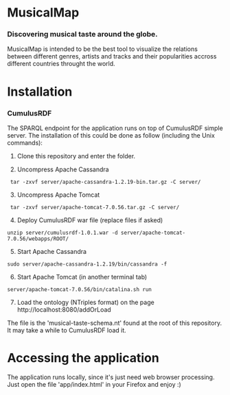 MusicalMap
========
### Discovering musical taste around the globe.
 
MusicalMap is intended to be the best tool to visualize the relations between different genres, artists and tracks and their popularities accross different countries throught the world.


Installation
========
### CumulusRDF
The SPARQL endpoint for the application runs on top of CumulusRDF simple server.
The installation of this could be done as follow (including the Unix commands):
 
1. Clone this repository and enter the folder. 

2. Uncompress Apache Cassandra
```
 tar -zxvf server/apache-cassandra-1.2.19-bin.tar.gz -C server/
```
3. Uncompress Apache Tomcat
```
 tar -zxvf server/apache-tomcat-7.0.56.tar.gz -C server/
```
4. Deploy CumulusRDF war file (replace files if asked)
```
unzip server/cumulusrdf-1.0.1.war -d server/apache-tomcat-7.0.56/webapps/ROOT/
```
5. Start Apache Cassandra
```
sudo server/apache-cassandra-1.2.19/bin/cassandra -f
```
6. Start Apache Tomcat (in another terminal tab)
```
server/apache-tomcat-7.0.56/bin/catalina.sh run
```
7. Load the ontology (NTriples format) on the page
http://localhost:8080/addOrLoad

The file is the 'musical-taste-schema.nt' found at the root of this repository.
It may take a while to CumulusRDF load it.


Accessing the application
========
The application runs locally, since it's just need web browser processing.
Just open the file 'app/index.html' in your Firefox and enjoy :)